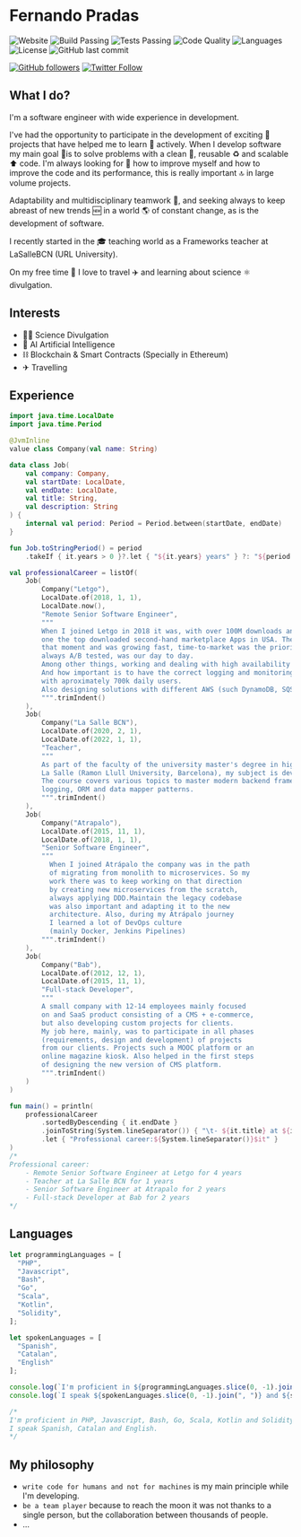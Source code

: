 # Fernando Pradas
![Website](https://img.shields.io/website?url=http%3A%2F%2Ffernandopradas.com)
![Build Passing](https://img.shields.io/badge/build-passing-brightgreen)
![Tests Passing](https://img.shields.io/badge/test-passing-brightgreen)
![Code Quality](https://img.shields.io/badge/code%20quality-A-brightgreen)
![Languages](https://img.shields.io/badge/languages-5-blue)
![License](https://img.shields.io/badge/license-MIT-green)
![GitHub last commit](https://img.shields.io/github/last-commit/letnando/webpage)

[![GitHub followers](https://img.shields.io/github/followers/fnandot?style=social)](https://github.com/fnandot)
[![Twitter Follow](https://img.shields.io/twitter/follow/fnandot?style=social)](https://twitter.com/intent/follow?screen_name=fnandot)

## What I do?

I'm a software engineer with wide experience in development.

I've had the opportunity to participate in the development of exciting 🤩 projects that have helped me to learn 🤔 actively. When I develop software my main goal 🚩is to solve problems with a clean 🧽, reusable ♻️ and scalable ⬆️ code. I'm always looking for 🔎 how to improve myself and how to improve the code and its performance, this is really important 🔝 in large volume projects.

Adaptability and multidisciplinary teamwork 👥, and seeking always to keep abreast of new trends 🆕 in a world 🌎 of constant change, as is the development of software.

I recently started in the 🎓 teaching world as a Frameworks teacher at LaSalleBCN (URL University).

On my free time 🥳 I love to travel ✈️ and learning about science ⚛ divulgation. 

## Interests

+ 🧑‍🔬 Science Divulgation
+ 🤖 AI Artificial Intelligence
+ ⛓ Blockchain & Smart Contracts (Specially in Ethereum)
+ ✈ Travelling

## Experience
```kotlin
import java.time.LocalDate
import java.time.Period

@JvmInline
value class Company(val name: String)

data class Job(
    val company: Company,
    val startDate: LocalDate,
    val endDate: LocalDate,
    val title: String,
    val description: String
) {
    internal val period: Period = Period.between(startDate, endDate)
}

fun Job.toStringPeriod() = period
    .takeIf { it.years > 0 }?.let { "${it.years} years" } ?: "${period.months} months"

val professionalCareer = listOf(
    Job(
        Company("Letgo"),
        LocalDate.of(2018, 1, 1),
        LocalDate.now(),
        "Remote Senior Software Engineer",
        """
        When I joined Letgo in 2018 it was, with over 100M downloads and more than 20M of monthly users, 
        one the top downloaded second-hand marketplace Apps in USA. The company was only 3 years old at 
        that moment and was growing fast, time-to-market was the priority and delivering new features, 
        always A/B tested, was our day to day.
        Among other things, working and dealing with high availability and large scale systems. 
        And how important is to have the correct logging and monitoring of your systems, 
        with aproximately 700k daily users.
        Also designing solutions with different AWS (such DynamoDB, SQS, SNS, Aurora, etc) 
        """.trimIndent()
    ),
    Job(
        Company("La Salle BCN"),
        LocalDate.of(2020, 2, 1),
        LocalDate.of(2022, 1, 1),
        "Teacher",
        """
        As part of the faculty of the university master's degree in high performance web programming at 
        La Salle (Ramon Llull University, Barcelona), my subject is development frameworks. 
        The course covers various topics to master modern backend frameworks such as dependency injection containers, 
        logging, ORM and data mapper patterns.
        """.trimIndent()
    ),
    Job(
        Company("Atrapalo"),
        LocalDate.of(2015, 11, 1),
        LocalDate.of(2018, 1, 1),
        "Senior Software Engineer",
        """
          When I joined Atrápalo the company was in the path 
          of migrating from monolith to microservices. So my 
          work there was to keep working on that direction 
          by creating new microservices from the scratch, 
          always applying DDD.Maintain the legacy codebase 
          was also important and adapting it to the new 
          architecture. Also, during my Atrápalo journey 
          I learned a lot of DevOps culture 
          (mainly Docker, Jenkins Pipelines)
        """.trimIndent()
    ),
    Job(
        Company("Bab"),
        LocalDate.of(2012, 12, 1),
        LocalDate.of(2015, 11, 1),
        "Full-stack Developer",
        """     
        A small company with 12-14 employees mainly focused 
        on and SaaS product consisting of a CMS + e-commerce, 
        but also developing custom projects for clients.
        My job here, mainly, was to participate in all phases 
        (requirements, design and development) of projects 
        from our clients. Projects such a MOOC platform or an 
        online magazine kiosk. Also helped in the first steps 
        of designing the new version of CMS platform.
        """.trimIndent()
    )
)

fun main() = println(
    professionalCareer
        .sortedByDescending { it.endDate }
        .joinToString(System.lineSeparator()) { "\t- ${it.title} at ${it.company.name} for ${it.toStringPeriod()}" }
        .let { "Professional career:${System.lineSeparator()}$it" }
)
/*
Professional career:
	- Remote Senior Software Engineer at Letgo for 4 years
	- Teacher at La Salle BCN for 1 years
	- Senior Software Engineer at Atrapalo for 2 years
	- Full-stack Developer at Bab for 2 years
*/
```

## Languages
```javascript
let programmingLanguages = [
  "PHP",
  "Javascript",
  "Bash",
  "Go",
  "Scala",
  "Kotlin",
  "Solidity",
];

let spokenLanguages = [
  "Spanish",
  "Catalan",
  "English"
];

console.log(`I'm proficient in ${programmingLanguages.slice(0, -1).join(", ")} and ${programmingLanguages.slice(-1)}.`);
console.log(`I speak ${spokenLanguages.slice(0, -1).join(", ")} and ${spokenLanguages.slice(-1)}.`);

/*
I'm proficient in PHP, Javascript, Bash, Go, Scala, Kotlin and Solidity.
I speak Spanish, Catalan and English.
*/
```

## My philosophy

- `write code for humans and not for machines` is my main principle while I'm developing. 
- `be a team player` because to reach the moon it was not thanks to a single person, but the collaboration between thousands of people.
- ...
